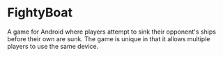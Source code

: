 # FightyBoat
A game for Android where players attempt to sink their opponent's ships before their own are sunk. The game is unique
in that it allows multiple players to use the same device.
